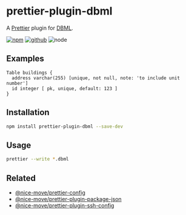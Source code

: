 # prettier-plugin-dbml

A [Prettier] plugin for [DBML].

[prettier]: https://prettier.io/
[dbml]: https://www.dbml.org/

[![npm][npm-badge]][npm-url]
[![github][github-badge]][github-url]
![node][node-badge]

[npm-url]: https://www.npmjs.com/package/prettier-plugin-dbml
[npm-badge]: https://img.shields.io/npm/v/prettier-plugin-dbml.svg?style=flat-square&logo=npm
[github-url]: https://github.com/nice-move/prettier-plugin-dbml
[github-badge]: https://img.shields.io/npm/l/prettier-plugin-dbml.svg?style=flat-square&colorB=blue&logo=github
[node-badge]: https://img.shields.io/node/v/prettier-plugin-dbml.svg?style=flat-square&colorB=green&logo=node.js

## Examples

```dbml
Table buildings {
  address varchar(255) [unique, not null, note: 'to include unit number']
  id integer [ pk, unique, default: 123 ]
}
```

## Installation

```bash
npm install prettier-plugin-dbml --save-dev
```

## Usage

```sh
prettier --write *.dbml
```

## Related

- [@nice-move/prettier-config](https://github.com/nice-move/nice-move/tree/master/packages/prettier-config)
- [@nice-move/prettier-plugin-package-json](https://github.com/nice-move/prettier-plugin-package-json)
- [@nice-move/prettier-plugin-ssh-config](https://github.com/nice-move/prettier-plugin-ssh-config)

